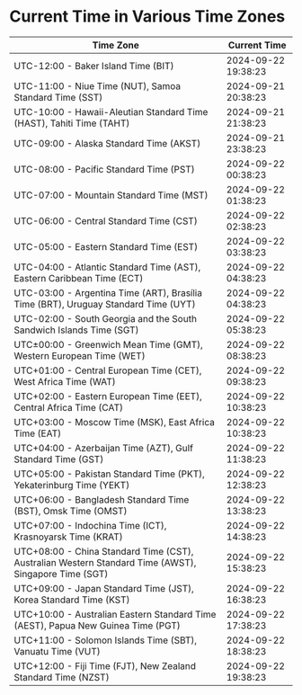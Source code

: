 # Current Time in Various Time Zones

| Time Zone | Current Time |
|-----------|--------------|
| UTC-12:00 - Baker Island Time (BIT) | 2024-09-22 19:38:23 |
| UTC-11:00 - Niue Time (NUT), Samoa Standard Time (SST) | 2024-09-21 20:38:23 |
| UTC-10:00 - Hawaii-Aleutian Standard Time (HAST), Tahiti Time (TAHT) | 2024-09-21 21:38:23 |
| UTC-09:00 - Alaska Standard Time (AKST) | 2024-09-21 23:38:23 |
| UTC-08:00 - Pacific Standard Time (PST) | 2024-09-22 00:38:23 |
| UTC-07:00 - Mountain Standard Time (MST) | 2024-09-22 01:38:23 |
| UTC-06:00 - Central Standard Time (CST) | 2024-09-22 02:38:23 |
| UTC-05:00 - Eastern Standard Time (EST) | 2024-09-22 03:38:23 |
| UTC-04:00 - Atlantic Standard Time (AST), Eastern Caribbean Time (ECT) | 2024-09-22 04:38:23 |
| UTC-03:00 - Argentina Time (ART), Brasília Time (BRT), Uruguay Standard Time (UYT) | 2024-09-22 04:38:23 |
| UTC-02:00 - South Georgia and the South Sandwich Islands Time (SGT) | 2024-09-22 05:38:23 |
| UTC±00:00 - Greenwich Mean Time (GMT), Western European Time (WET) | 2024-09-22 08:38:23 |
| UTC+01:00 - Central European Time (CET), West Africa Time (WAT) | 2024-09-22 09:38:23 |
| UTC+02:00 - Eastern European Time (EET), Central Africa Time (CAT) | 2024-09-22 10:38:23 |
| UTC+03:00 - Moscow Time (MSK), East Africa Time (EAT) | 2024-09-22 10:38:23 |
| UTC+04:00 - Azerbaijan Time (AZT), Gulf Standard Time (GST) | 2024-09-22 11:38:23 |
| UTC+05:00 - Pakistan Standard Time (PKT), Yekaterinburg Time (YEKT) | 2024-09-22 12:38:23 |
| UTC+06:00 - Bangladesh Standard Time (BST), Omsk Time (OMST) | 2024-09-22 13:38:23 |
| UTC+07:00 - Indochina Time (ICT), Krasnoyarsk Time (KRAT) | 2024-09-22 14:38:23 |
| UTC+08:00 - China Standard Time (CST), Australian Western Standard Time (AWST), Singapore Time (SGT) | 2024-09-22 15:38:23 |
| UTC+09:00 - Japan Standard Time (JST), Korea Standard Time (KST) | 2024-09-22 16:38:23 |
| UTC+10:00 - Australian Eastern Standard Time (AEST), Papua New Guinea Time (PGT) | 2024-09-22 17:38:23 |
| UTC+11:00 - Solomon Islands Time (SBT), Vanuatu Time (VUT) | 2024-09-22 18:38:23 |
| UTC+12:00 - Fiji Time (FJT), New Zealand Standard Time (NZST) | 2024-09-22 19:38:23 |
